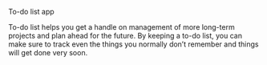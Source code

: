 To-do list app

To-do list helps you get a handle on management of more long-term projects and plan ahead for the future. By keeping a to-do list, you can make sure to track even the things you normally don’t remember and things will get done very soon.

